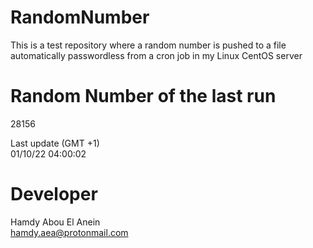 # RandomNumber    
This is a test repository where a random number is pushed to a file automatically passwordless from a cron job in my Linux CentOS server    
# Random Number of the last run   
28156
      
Last update (GMT +1)    
01/10/22 04:00:02
# Developer    
Hamdy Abou El Anein   
hamdy.aea@protonmail.com
